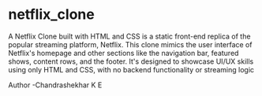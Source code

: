 # netflix_clone
A Netflix Clone built with HTML and CSS is a static front-end replica of the popular streaming platform, Netflix. This clone mimics the user interface of Netflix's homepage and other sections like the navigation bar, featured shows, content rows, and the footer. It's designed to showcase UI/UX skills using only HTML and CSS, with no backend functionality or streaming logic

Author -Chandrashekhar K E
